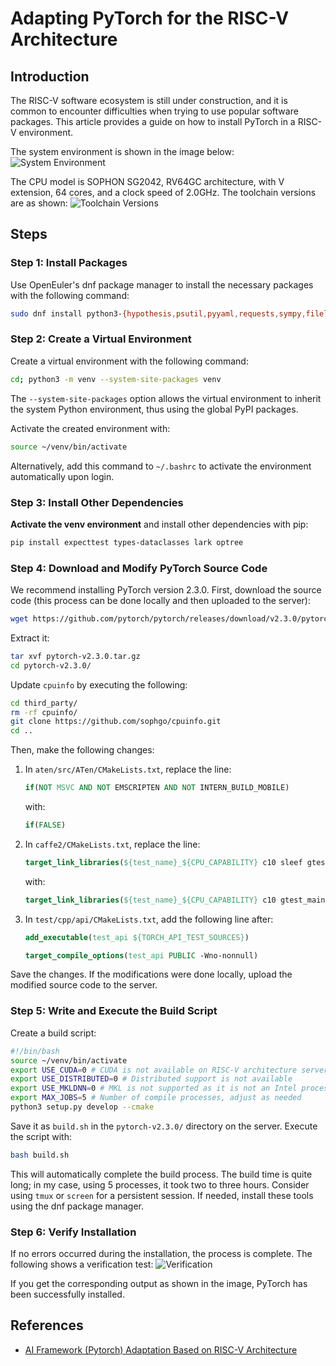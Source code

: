 # Adapting PyTorch for the RISC-V Architecture

## Introduction
The RISC-V software ecosystem is still under construction, and it is common to encounter difficulties when trying to use popular software packages. This article provides a guide on how to install PyTorch in a RISC-V environment.

The system environment is shown in the image below:
![System Environment](https://img-blog.csdnimg.cn/direct/0d8af7fa06064de7a3ddfc25abf356c6.png)

The CPU model is SOPHON SG2042, RV64GC architecture, with V extension, 64 cores, and a clock speed of 2.0GHz. The toolchain versions are as shown:
![Toolchain Versions](https://img-blog.csdnimg.cn/direct/2bf27850153048b99684c642edbc92bf.png#pic_center)

## Steps
### Step 1: Install Packages
Use OpenEuler's dnf package manager to install the necessary packages with the following command:
```bash
sudo dnf install python3-{hypothesis,psutil,pyyaml,requests,sympy,filelock,networkx,jinja2,fsspec,packaging,numpy,venv}
```

### Step 2: Create a Virtual Environment
Create a virtual environment with the following command:
```bash
cd; python3 -m venv --system-site-packages venv
```
The `--system-site-packages` option allows the virtual environment to inherit the system Python environment, thus using the global PyPI packages.

Activate the created environment with:
```bash
source ~/venv/bin/activate
```
Alternatively, add this command to `~/.bashrc` to activate the environment automatically upon login.

### Step 3: Install Other Dependencies
**Activate the venv environment** and install other dependencies with pip:
```bash
pip install expecttest types-dataclasses lark optree
```

### Step 4: Download and Modify PyTorch Source Code
We recommend installing PyTorch version 2.3.0. First, download the source code (this process can be done locally and then uploaded to the server):
```bash
wget https://github.com/pytorch/pytorch/releases/download/v2.3.0/pytorch-v2.3.0.tar.gz
```
Extract it:
```bash
tar xvf pytorch-v2.3.0.tar.gz
cd pytorch-v2.3.0/
```
Update `cpuinfo` by executing the following:
```bash
cd third_party/
rm -rf cpuinfo/
git clone https://github.com/sophgo/cpuinfo.git
cd ..
```

Then, make the following changes:
1. In `aten/src/ATen/CMakeLists.txt`, replace the line:
    ```cmake
    if(NOT MSVC AND NOT EMSCRIPTEN AND NOT INTERN_BUILD_MOBILE)
    ```
    with:
    ```cmake
    if(FALSE)
    ```

2. In `caffe2/CMakeLists.txt`, replace the line:
    ```cmake
    target_link_libraries(${test_name}_${CPU_CAPABILITY} c10 sleef gtest_main)
    ```
    with:
    ```cmake
    target_link_libraries(${test_name}_${CPU_CAPABILITY} c10 gtest_main)
    ```

3. In `test/cpp/api/CMakeLists.txt`, add the following line after:
    ```cmake
    add_executable(test_api ${TORCH_API_TEST_SOURCES})
    ```
    ```cmake
    target_compile_options(test_api PUBLIC -Wno-nonnull)
    ```

Save the changes. If the modifications were done locally, upload the modified source code to the server.

### Step 5: Write and Execute the Build Script
Create a build script:
```bash
#!/bin/bash
source ~/venv/bin/activate
export USE_CUDA=0 # CUDA is not available on RISC-V architecture servers
export USE_DISTRIBUTED=0 # Distributed support is not available
export USE_MKLDNN=0 # MKL is not supported as it is not an Intel processor
export MAX_JOBS=5 # Number of compile processes, adjust as needed
python3 setup.py develop --cmake
```
Save it as `build.sh` in the `pytorch-v2.3.0/` directory on the server. Execute the script with:
```bash
bash build.sh
```
This will automatically complete the build process. The build time is quite long; in my case, using 5 processes, it took two to three hours. Consider using `tmux` or `screen` for a persistent session. If needed, install these tools using the dnf package manager.

### Step 6: Verify Installation
If no errors occurred during the installation, the process is complete. The following shows a verification test:
![Verification](https://img-blog.csdnimg.cn/direct/081e154746d44a45bd7e263ecc494818.png)

If you get the corresponding output as shown in the image, PyTorch has been successfully installed.

## References
- [AI Framework (Pytorch) Adaptation Based on RISC-V Architecture](https://blog.csdn.net/m0_49267873/article/details/135670989)
